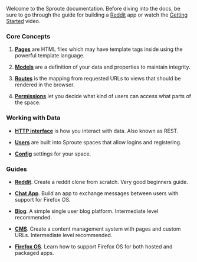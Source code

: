 Welcome to the Sproute documentation. Before diving into the docs, be sure to go through the guide for building a [Reddit](/docs/reddit) app or watch the [Getting Started](/getting-started) video.

### Core Concepts

1. [**Pages**](/docs/pages) are HTML files which may have template tags inside using the powerful template language.

2. [**Models**](/docs/models) are a definition of your data and properties to maintain integrity.

3. [**Routes**](/docs/routes) is the mapping from requested URLs to views that should be rendered in the browser.

4. [**Permissions**](/docs/permissions) let you decide what kind of users can access what parts of the space.

### Working with Data

- [**HTTP interface**](/docs/rest) is how you interact with data. Also known as REST.

- [**Users**](/docs/users) are built into Sproute spaces that allow logins and registering.

- [**Config**](/docs/config) settings for your space.

### Guides

- [**Reddit**](/docs/reddit). Create a reddit clone from scratch. Very good beginners guide.

- [**Chat App**](/docs/chatapp). Build an app to exchange messages between users with support for Firefox OS.

- [**Blog**](/docs/blogapp). A simple single user blog platform. Intermediate level recommended.

- [**CMS**](/docs/cmsapp). Create a content management system with pages and custom URLs. Intermediate level recommended.

- [**Firefox OS**](/docs/firefoxos). Learn how to support Firefox OS for both hosted and packaged apps.

